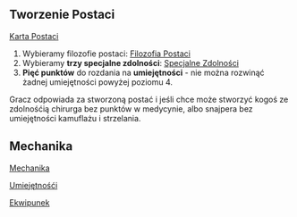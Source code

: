 <h2>Tworzenie Postaci</h2>

[Karta Postaci](NeoBreslau_KartaPostaci.pdf)

1. Wybieramy filozofie postaci: [Filozofia Postaci](Filozofia.md)
2. Wybieramy **trzy specjalne zdolności**: [Specjalne Zdolności](SpecSkille.md)
3. **Pięć punktów** do rozdania na **umiejętności** - nie można rozwinąć żadnej umiejętności powyżej poziomu 4.

Gracz odpowiada za stworzoną postać i jeśli chce może stworzyć kogoś ze zdolnośćią chirurga bez punktów w medycynie, albo snajpera bez umiejętności kamuflażu i strzelania.

<h2>Mechanika</h2>

[Mechanika](Mechanika.md)

[Umiejętnośći](Umiejętności.md)

[Ekwipunek](Ekwipunek.md)
